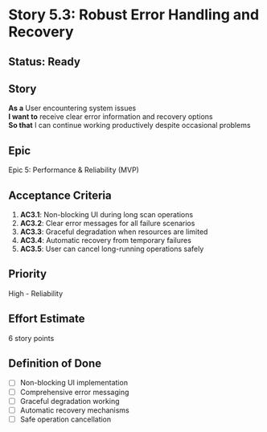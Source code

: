 # Story 5.3: Robust Error Handling and Recovery

## Status: Ready

## Story
**As a** User encountering system issues  
**I want to** receive clear error information and recovery options  
**So that** I can continue working productively despite occasional problems

## Epic
Epic 5: Performance & Reliability (MVP)

## Acceptance Criteria
1. **AC3.1**: Non-blocking UI during long scan operations
2. **AC3.2**: Clear error messages for all failure scenarios
3. **AC3.3**: Graceful degradation when resources are limited
4. **AC3.4**: Automatic recovery from temporary failures
5. **AC3.5**: User can cancel long-running operations safely

## Priority
High - Reliability

## Effort Estimate
6 story points

## Definition of Done
- [ ] Non-blocking UI implementation
- [ ] Comprehensive error messaging
- [ ] Graceful degradation working
- [ ] Automatic recovery mechanisms
- [ ] Safe operation cancellation
